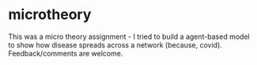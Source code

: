 # microtheory
This was a micro theory assignment - I tried to build a agent-based model to show how disease spreads across a network (because, covid). Feedback/comments are welcome.
